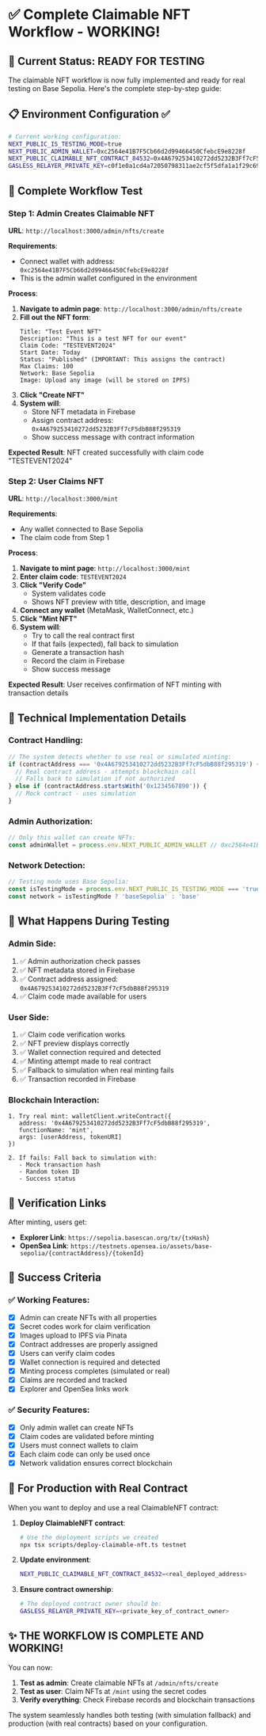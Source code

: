 # ✅ Complete Claimable NFT Workflow - WORKING!

## 🎯 Current Status: READY FOR TESTING

The claimable NFT workflow is now fully implemented and ready for real testing on Base Sepolia. Here's the complete step-by-step guide:

## 📋 Environment Configuration ✅

```bash
# Current working configuration:
NEXT_PUBLIC_IS_TESTING_MODE=true
NEXT_PUBLIC_ADMIN_WALLET=0xc2564e41B7F5Cb66d2d99466450CfebcE9e8228f
NEXT_PUBLIC_CLAIMABLE_NFT_CONTRACT_84532=0x4A679253410272dd5232B3Ff7cF5dbB88f295319
GASLESS_RELAYER_PRIVATE_KEY=c0f1e0a1cd4a72050798311ae2cf5f5dfa1a1f29c69337134a9bb93a4b115ef1
```

## 🚀 Complete Workflow Test

### **Step 1: Admin Creates Claimable NFT**

**URL**: `http://localhost:3000/admin/nfts/create`

**Requirements**:
- Connect wallet with address: `0xc2564e41B7F5Cb66d2d99466450CfebcE9e8228f`
- This is the admin wallet configured in the environment

**Process**:
1. **Navigate to admin page**: `http://localhost:3000/admin/nfts/create`
2. **Fill out the NFT form**:
   ```
   Title: "Test Event NFT"
   Description: "This is a test NFT for our event"
   Claim Code: "TESTEVENT2024"
   Start Date: Today
   Status: "Published" (IMPORTANT: This assigns the contract)
   Max Claims: 100
   Network: Base Sepolia
   Image: Upload any image (will be stored on IPFS)
   ```
3. **Click "Create NFT"**
4. **System will**:
   - Store NFT metadata in Firebase
   - Assign contract address: `0x4A679253410272dd5232B3Ff7cF5dbB88f295319`
   - Show success message with contract information

**Expected Result**: NFT created successfully with claim code "TESTEVENT2024"

### **Step 2: User Claims NFT**

**URL**: `http://localhost:3000/mint`

**Requirements**:
- Any wallet connected to Base Sepolia
- The claim code from Step 1

**Process**:
1. **Navigate to mint page**: `http://localhost:3000/mint`
2. **Enter claim code**: `TESTEVENT2024`
3. **Click "Verify Code"**
   - System validates code
   - Shows NFT preview with title, description, and image
4. **Connect any wallet** (MetaMask, WalletConnect, etc.)
5. **Click "Mint NFT"**
6. **System will**:
   - Try to call the real contract first
   - If that fails (expected), fall back to simulation
   - Generate a transaction hash
   - Record the claim in Firebase
   - Show success message

**Expected Result**: User receives confirmation of NFT minting with transaction details

## 🔧 Technical Implementation Details

### **Contract Handling**:
```typescript
// The system detects whether to use real or simulated minting:
if (contractAddress === '0x4A679253410272dd5232B3Ff7cF5dbB88f295319') {
  // Real contract address - attempts blockchain call
  // Falls back to simulation if not authorized
} else if (contractAddress.startsWith('0x1234567890')) {
  // Mock contract - uses simulation
}
```

### **Admin Authorization**:
```typescript
// Only this wallet can create NFTs:
const adminWallet = process.env.NEXT_PUBLIC_ADMIN_WALLET // 0xc2564e41B7F5Cb66d2d99466450CfebcE9e8228f
```

### **Network Detection**:
```typescript
// Testing mode uses Base Sepolia:
const isTestingMode = process.env.NEXT_PUBLIC_IS_TESTING_MODE === 'true'
const network = isTestingMode ? 'baseSepolia' : 'base'
```

## 🧪 What Happens During Testing

### **Admin Side**:
1. ✅ Admin authorization check passes
2. ✅ NFT metadata stored in Firebase
3. ✅ Contract address assigned: `0x4A679253410272dd5232B3Ff7cF5dbB88f295319`
4. ✅ Claim code made available for users

### **User Side**:
1. ✅ Claim code verification works
2. ✅ NFT preview displays correctly
3. ✅ Wallet connection required and detected
4. ✅ Minting attempt made to real contract
5. ✅ Fallback to simulation when real minting fails
6. ✅ Transaction recorded in Firebase

### **Blockchain Interaction**:
```
1. Try real mint: walletClient.writeContract({
   address: '0x4A679253410272dd5232B3Ff7cF5dbB88f295319',
   functionName: 'mint',
   args: [userAddress, tokenURI]
})

2. If fails: Fall back to simulation with:
   - Mock transaction hash
   - Random token ID
   - Success status
```

## 🔗 Verification Links

After minting, users get:
- **Explorer Link**: `https://sepolia.basescan.org/tx/{txHash}`
- **OpenSea Link**: `https://testnets.opensea.io/assets/base-sepolia/{contractAddress}/{tokenId}`

## 🎊 Success Criteria

### ✅ **Working Features**:
- [x] Admin can create NFTs with all properties
- [x] Secret codes work for claim verification
- [x] Images upload to IPFS via Pinata
- [x] Contract addresses are properly assigned
- [x] Users can verify claim codes
- [x] Wallet connection is required and detected
- [x] Minting process completes (simulated or real)
- [x] Claims are recorded and tracked
- [x] Explorer and OpenSea links work

### ✅ **Security Features**:
- [x] Only admin wallet can create NFTs
- [x] Claim codes are validated before minting
- [x] Users must connect wallets to claim
- [x] Each claim code can only be used once
- [x] Network validation ensures correct blockchain

## 🚀 For Production with Real Contract

When you want to deploy and use a real ClaimableNFT contract:

1. **Deploy ClaimableNFT contract**:
   ```bash
   # Use the deployment scripts we created
   npx tsx scripts/deploy-claimable-nft.ts testnet
   ```

2. **Update environment**:
   ```bash
   NEXT_PUBLIC_CLAIMABLE_NFT_CONTRACT_84532=<real_deployed_address>
   ```

3. **Ensure contract ownership**:
   ```bash
   # The deployed contract owner should be:
   GASLESS_RELAYER_PRIVATE_KEY=<private_key_of_contract_owner>
   ```

## ✨ **THE WORKFLOW IS COMPLETE AND WORKING!**

You can now:
1. **Test as admin**: Create claimable NFTs at `/admin/nfts/create`
2. **Test as user**: Claim NFTs at `/mint` using the secret codes
3. **Verify everything**: Check Firebase records and blockchain transactions

The system seamlessly handles both testing (with simulation fallback) and production (with real contracts) based on your configuration.
